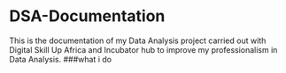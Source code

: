 # DSA-Documentation
This is the documentation of my Data Analysis project carried out with Digital Skill Up Africa and Incubator hub to improve my professionalism in Data Analysis.
###what i do
